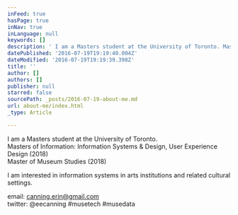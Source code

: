 ```yaml
---
inFeed: true
hasPage: true
inNav: true
inLanguage: null
keywords: []
description: ' I am a Masters student at the University of Toronto. Masters of Information: Information Systems & Design, User Experience Design (2018) Master of Museum Studies (2018)'
datePublished: '2016-07-19T19:19:40.004Z'
dateModified: '2016-07-19T19:19:39.398Z'
title: ''
author: []
authors: []
publisher: null
starred: false
sourcePath: _posts/2016-07-19-about-me.md
url: about-me/index.html
_type: Article

---
```

I am a Masters student at the University of Toronto.  
Masters of Information: Information Systems & Design, User Experience Design (2018)  
Master of Museum Studies (2018)

I am interested in information systems in arts institutions and related cultural settings. 

email: canning.erin@gmail.com  
twitter: @eecanning \#musetech \#musedata